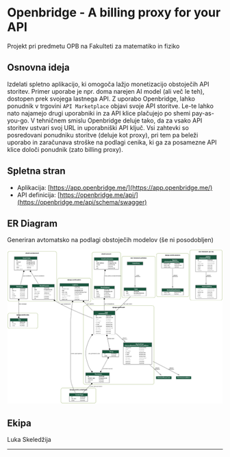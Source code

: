 # Openbridge - A billing proxy for your API
 Projekt pri predmetu OPB na Fakulteti za matematiko in fiziko

 ## Osnovna ideja
 Izdelati spletno aplikacijo, ki omogoča lažjo monetizacijo obstoječih API storitev. Primer uporabe je npr. doma narejen AI model (ali več le teh), dostopen prek svojega lastnega API. Z uporabo Openbridge, lahko ponudnik v trgovini `API Marketplace` objavi svoje API storitve. Le-te lahko nato najamejo drugi uporabniki in za API klice plačujejo po shemi pay-as-you-go. V tehničnem smislu Openbridge deluje tako, da za vsako API storitev ustvari svoj URL in uporabniški API ključ. Vsi zahtevki so posredovani ponudniku storitve (deluje kot proxy), pri tem pa beleži uporabo in zaračunava stroške na podlagi cenika, ki ga za posamezne API klice določi ponudnik (zato billing proxy).  

 ## Spletna stran
- Aplikacija: [https://app.openbridge.me/](https://app.openbridge.me/)
- API definicija: [https://openbridge.me/api/](https://openbridge.me/api/schema/swagger)

 ## ER Diagram
 Generiran avtomatsko na podlagi obstoječih modelov (še ni posodobljen) 
 
 ![ER](https://raw.githubusercontent.com/lukaske/openbridge/main/openbridge/ERD.png)

 ## Ekipa
 Luka Skeledžija

 ---
